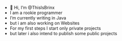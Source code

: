 - 👋 Hi, I’m @ThisIsBrinx
- I am a rookie programmer
- I’m currently writing in Java
- but i am also working on Websites
- For my first steps I start only private projects
- but later i also intend to publish some public projects

<!---
ThisIsBrinx/ThisIsBrinx is a ✨ special ✨ repository because its `README.md` (this file) appears on your GitHub profile.
You can click the Preview link to take a look at your changes.
--->
